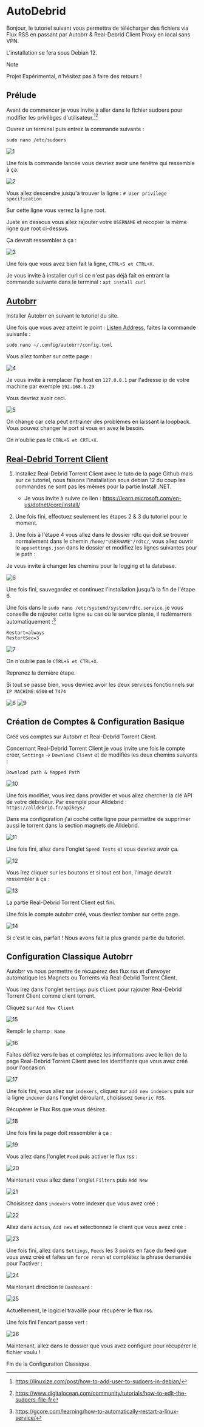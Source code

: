 # AutoDebrid

Bonjour, le tutoriel suivant vous permettra de télécharger des fichiers via Flux RSS en passant par Autobrr & Real-Debrid Client Proxy en local sans VPN.

L'installation se fera sous Debian 12.

> [!NOTE]
> Projet Expérimental, n'hésitez pas à faire des retours !

## Prélude

Avant de commencer je vous invite à aller dans le fichier sudoers pour modifier les privilèges d'utilisateur.[^1][^2]

Ouvrez un terminal puis entrez la commande suivante :

``sudo nano /etc/sudoers``

![1](https://github.com/Lamfeto/AutoDD/assets/172936573/23ea0fd8-ac3f-463f-97ef-06285de9f27d)

Une fois la commande lancée vous devriez avoir une fenêtre qui ressemble à ça.

![2](https://github.com/Lamfeto/AutoDD/assets/172936573/ea59fe28-6456-4b26-83eb-39b3103a6709)

Vous allez descendre jusqu'à trouver la ligne : ``# User privilege specification``

Sur cette ligne vous verrez la ligne root.

Juste en dessous vous allez rajouter votre ``USERNAME`` et recopier la même ligne que root ci-dessus.

Ça devrait ressembler à ça :

![3](https://github.com/Lamfeto/AutoDD/assets/172936573/f9a6853c-bed1-4b8c-acca-8772b8a88a26)

Une fois que vous avez bien fait la ligne, ``CTRL+S et CTRL+X.``

[^1]: https://linuxize.com/post/how-to-add-user-to-sudoers-in-debian/
[^2]: https://www.digitalocean.com/community/tutorials/how-to-edit-the-sudoers-file-fr

Je vous invite à installer curl si ce n'est pas déjà fait en entrant la commande suivante dans le terminal : ``apt install curl``

## [Autobrr](https://autobrr.com/installation/linux#download)

Installer Autobrr en suivant le tutoriel du site.

Une fois que vous avez atteint le point : [Listen Address](https://autobrr.com/installation/linux#listen-address), faites la commande suivante :

``sudo nano ~/.config/autobrr/config.toml``

Vous allez tomber sur cette page : 

![4](https://github.com/Lamfeto/AutoDD/assets/172936573/a7aad02e-d8ad-4d38-b02c-7397a9b9ec9c)

Je vous invite à remplacer l'ip host en ``127.0.0.1`` par l'adresse ip de votre machine par exemple ``192.168.1.29``

Vous devriez avoir ceci.

![5](https://github.com/Lamfeto/AutoDD/assets/172936573/5e95d90a-83e4-4c93-8f89-484f5f4f8fc9)

On change car cela peut entrainer des problèmes en laissant la loopback.
Vous pouvez changer le port si vous en avez le besoin.

On n'oublie pas le ``CTRL+S et CRTL+X``.

## [Real-Debrid Torrent Client](https://github.com/rogerfar/rdt-client?tab=readme-ov-file#linux-service)

1) Installez Real-Debrid Torrent Client avec le tuto de la page Github mais sur ce tutoriel, nous faisons l'installation sous debian 12 du coup les commandes ne sont pas les mêmes pour la partie Install .NET.

    - Je vous invite à suivre ce lien : https://learn.microsoft.com/en-us/dotnet/core/install/

2) Une fois fini, effectuez seulement les étapes 2 & 3 du tutoriel pour le moment.
3) Une fois à l'étape 4 vous allez dans le dossier rdtc qui doit se trouver normalement dans le chemin ``/home/"USERNAME"/rdtc/``, vous allez ouvrir le ``appsettings.json`` dans le dossier et modifiez les lignes suivantes pour le path :

Je vous invite à changer les chemins pour le logging et la database.

![6](https://github.com/Lamfeto/AutoDD/assets/172936573/d88ed6dd-578a-4512-9cc1-de1dd2e63e19)

Une fois fini, sauvegardez et continuez l'installation jusqu'à la fin de l'étape 6.

Une fois dans le ``sudo nano /etc/systemd/system/rdtc.service``, je vous conseille de rajouter cette ligne au cas où le service plante, il redémarrera automatiquement :[^3]

```
Restart=always
RestartSec=3
```

![7](https://github.com/Lamfeto/AutoDD/assets/172936573/c32c4231-70cf-43a9-a5d7-c4c86c5e9d27)

On n'oublie pas le ``CTRL+S et CTRL+X``.

[^3]: https://gcore.com/learning/how-to-automatically-restart-a-linux-service/

Reprenez la dernière étape.

Si tout se passe bien, vous devriez avoir les deux services fonctionnels sur ``IP MACHINE:6500`` et ``7474``

![8](https://github.com/Lamfeto/AutoDD/assets/172936573/f67e0b5d-e2ea-4868-a680-db8681944d48)
![9](https://github.com/Lamfeto/AutoDD/assets/172936573/39838a0a-2647-44a6-a49c-3b571b5b13b7)

## Création de Comptes & Configuration Basique

Créé vos comptes sur Autobrr et Real-Debrid Torrent Client.

Concernant Real-Debrid Torrent Client je vous invite une fois le compte créer, ``Settings`` -> ``Download Client`` et de modifiés les deux chemins suivants :

```Download path & Mapped Path```

![10](https://github.com/Lamfeto/AutoDD/assets/172936573/748bedfa-e79c-45c5-b1ad-fb109b452418)

Une fois modifier, vous irez dans provider et vous allez chercher la clé API de votre débrideur.
Par exemple pour Alldebrid : ```https://alldebrid.fr/apikeys/```

Dans ma configuration j'ai coché cette ligne pour permettre de supprimer aussi le torrent dans la section magnets de Alldebrid.

![11](https://github.com/Lamfeto/AutoDD/assets/172936573/5fcbbd8e-f11e-42bf-9941-a6afba69f81c)

Une fois fini, allez dans l'onglet ``Speed Tests`` et vous devriez avoir ça.

![12](https://github.com/Lamfeto/AutoDD/assets/172936573/81d6ea5f-ef3d-4e14-99ac-0622f28307b2)

Vous irez cliquer sur les boutons et si tout est bon, l'image devrait ressembler à ça :

![13](https://github.com/Lamfeto/AutoDD/assets/172936573/7718ed39-a9a8-4183-b623-a043e046e650)

La partie Real-Debrid Torrent Client est fini.

Une fois le compte autobrr créé, vous devriez tomber sur cette page.

![14](https://github.com/Lamfeto/AutoDD/assets/172936573/87da3b52-872b-4e29-9184-f244aee2e7b0)

Si c'est le cas, parfait ! Nous avons fait la plus grande partie du tutoriel.

## Configuration Classique Autobrr

Autobrr va nous permettre de récupérez des flux rss et d'envoyer automatique les Magnets ou Torrents via Real-Debrid Torrent Client.

Vous irez dans l'onglet ``Settings`` puis ``Client`` pour rajouter Real-Debrid Torrent Client comme client torrent.

Cliquez sur ``Add New Client`` 

![15](https://github.com/Lamfeto/AutoDD/assets/172936573/358d51aa-43ca-4d8b-ad2d-10f0d3a3c005)

Remplir le champ : ``Name``

![16](https://github.com/Lamfeto/AutoDD/assets/172936573/be421868-9522-404c-a455-21fd2722b0da)

Faites défilez vers le bas et complétez les informations avec le lien de la page Real-Debrid Torrent Client avec les identifiants que vous avez créé pour l'occasion.

![17](https://github.com/Lamfeto/AutoDD/assets/172936573/7aac0c2b-3a1d-4343-9c7c-e0f33da86137)

Une fois fini, vous allez sur ``indexers``, cliquez sur ``add new indexers`` puis sur la ligne ``indexer`` dans l'onglet déroulant, choisissez ``Generic RSS``.

Récupérer le Flux Rss que vous désirez.

![18](https://github.com/Lamfeto/AutoDD/assets/172936573/faf1abf3-dd5b-417f-a446-2ec641c5689b)

Une fois fini la page doit ressembler à ça :

![19](https://github.com/Lamfeto/AutoDD/assets/172936573/421c1104-386d-4068-8911-d7130e22c4e7)

Vous allez dans l'onglet ``Feed`` puis activer le flux rss :

![20](https://github.com/Lamfeto/AutoDD/assets/172936573/20761c3b-700f-49d6-8644-a80188d90cd4)

Maintenant vous allez dans l'onglet ``Filters`` puis ``Add New``

![21](https://github.com/Lamfeto/AutoDD/assets/172936573/a41d010b-5be5-4823-a0e2-fe08abe27590)

Choisissez dans ``indexers`` votre indexer que vous avez créé :

![22](https://github.com/Lamfeto/AutoDD/assets/172936573/769d96e4-ab08-4135-8349-146aceec948e)

Allez dans ``Action``, ``Add new`` et sélectionnez le client que vous avez créé : 

![23](https://github.com/Lamfeto/AutoDD/assets/172936573/35dec88a-1c20-40b9-a406-cf928ed8d25b)

Une fois fini, allez dans ``Settings``, ``Feeds`` les 3 points en face du feed que vous avez créé et faites un ``force rerun`` et complétez la phrase demandée pour l'activer :

![24](https://github.com/Lamfeto/AutoDD/assets/172936573/6f503461-5c36-4716-8f7e-ae7687f49aac)

Maintenant direction le ``Dashboard`` :

![25](https://github.com/Lamfeto/AutoDD/assets/172936573/20f7aba4-31dc-4f6e-afc7-10427f07fb2d)

Actuellement, le logiciel travaille pour récupérer le flux rss.

Une fois fini l'encart passe vert :

![26](https://github.com/Lamfeto/AutoDD/assets/172936573/3130e05e-b7af-45af-9a59-96383490caf0)

Maintenant, allez dans le dossier que vous avez configuré pour récupérer le fichier voulu !

Fin de la Configuration Classique.
